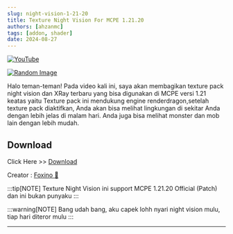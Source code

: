 ```yaml
---
slug: night-vision-1-21-20
title: Texture Night Vision For MCPE 1.21.20
authors: [ahzanmc]
tags: [addon, shader]
date: 2024-08-27
---
```


[![YouTube](http://i.ytimg.com/vi/tMQPD4BY-Rc/hqdefault.jpg)](https://www.youtube.com/watch?v=tMQPD4BY-Rc)

<!-- truncate -->

[![Random Image](https://imapi.ingfomenkrep.my.id/random-image-show)](https://imapi.ingfomenkrep.my.id/random-link)

Halo teman-teman! Pada video kali ini, saya akan membagikan texture pack night vision dan XRay terbaru yang bisa digunakan di MCPE versi 1.21 keatas yaitu Texture pack ini mendukung engine renderdragon,setelah texture pack diaktifkan, Anda akan bisa melihat lingkungan di sekitar Anda dengan lebih jelas di malam hari. Anda juga bisa melihat monster dan mob lain dengan lebih mudah.

## Download

Click Here >> [Download](https://www.mediafire.com/file/sjwnm3503xlnj71/FullB-Andr(fixed).mcpack/file)

Creator : [Foxino 🐾](https://www.youtube.com/@foxino7386)

:::tip[NOTE]
Texture Night Vision ini support MCPE 1.21.20 Official (Patch) dan ini bukan punyaku
:::

:::warning[NOTE]
Bang udah bang, aku capek lohh nyari night vision mulu, tiap hari diteror mulu
:::

---